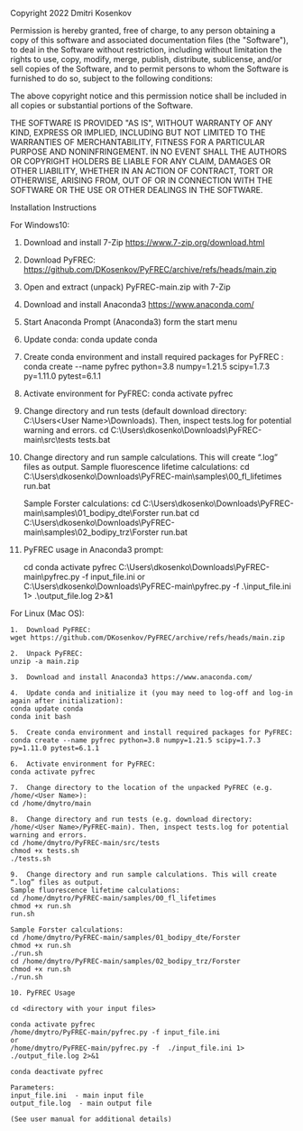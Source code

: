 Copyright 2022 Dmitri Kosenkov

Permission is hereby granted, free of charge, to any person obtaining a copy of this software and associated documentation files (the "Software"), to deal in the Software without restriction, including without limitation the rights to use, copy, modify, merge, publish, distribute, sublicense, and/or sell copies of the Software, and to permit persons to whom the Software is furnished to do so, subject to the following conditions:

The above copyright notice and this permission notice shall be included in all copies or substantial portions of the Software.

THE SOFTWARE IS PROVIDED "AS IS", WITHOUT WARRANTY OF ANY KIND, EXPRESS OR IMPLIED, INCLUDING BUT NOT LIMITED TO THE WARRANTIES OF MERCHANTABILITY, FITNESS FOR A PARTICULAR PURPOSE AND NONINFRINGEMENT. IN NO EVENT SHALL THE AUTHORS OR COPYRIGHT HOLDERS BE LIABLE FOR ANY CLAIM, DAMAGES OR OTHER LIABILITY, WHETHER IN AN ACTION OF CONTRACT, TORT OR OTHERWISE, ARISING FROM, OUT OF OR IN CONNECTION WITH THE SOFTWARE OR THE USE OR OTHER DEALINGS IN THE SOFTWARE.


Installation Instructions

For Windows10:
1.	Download and install 7-Zip https://www.7-zip.org/download.html
2.	Download PyFREC: https://github.com/DKosenkov/PyFREC/archive/refs/heads/main.zip
3.	Open and extract (unpack) PyFREC-main.zip with 7-Zip
4.	Download and install Anaconda3 https://www.anaconda.com/
5.	Start Anaconda Prompt (Anaconda3) form the start menu
6.	Update conda:
	conda update conda
7.	Create conda environment and install required packages for PyFREC :
	conda create --name pyfrec python=3.8 numpy=1.21.5 scipy=1.7.3 py=1.11.0 pytest=6.1.1

8.	Activate environment for PyFREC:
	conda activate pyfrec

9.	Change directory and run tests (default download directory: C:\Users\<User Name>\Downloads\). Then, inspect tests.log for potential warning and errors.
	cd C:\Users\dkosenko\Downloads\PyFREC-main\src\tests
	tests.bat

10.	Change directory and run sample calculations. This will create “.log” files as output.
	Sample fluorescence lifetime calculations:
	cd C:\Users\dkosenko\Downloads\PyFREC-main\samples\00_fl_lifetimes
	run.bat

	Sample Forster calculations:
	cd C:\Users\dkosenko\Downloads\PyFREC-main\samples\01_bodipy_dte\Forster
	run.bat
	cd C:\Users\dkosenko\Downloads\PyFREC-main\samples\02_bodipy_trz\Forster
	run.bat

11.	PyFREC usage in Anaconda3 prompt:

	cd <directory with your input files>
	conda activate pyfrec
	C:\Users\dkosenko\Downloads\PyFREC-main\pyfrec.py -f input_file.ini
	or
	C:\Users\dkosenko\Downloads\PyFREC-main\pyfrec.py -f  .\input_file.ini 1> .\output_file.log 2>&1

For Linux (Mac OS): 

	1.	Download PyFREC:
	wget https://github.com/DKosenkov/PyFREC/archive/refs/heads/main.zip

	2.	Unpack PyFREC:
	unzip -a main.zip

	3.	Download and install Anaconda3 https://www.anaconda.com/
	
	4.	Update conda and initialize it (you may need to log-off and log-in again after initialization):
	conda update conda
	conda init bash
	
	5.	Create conda environment and install required packages for PyFREC:
	conda create --name pyfrec python=3.8 numpy=1.21.5 scipy=1.7.3 py=1.11.0 pytest=6.1.1
	
	6.	Activate environment for PyFREC:
	conda activate pyfrec

	7.	Change directory to the location of the unpacked PyFREC (e.g. /home/<User Name>):
	cd /home/dmytro/main

	8.	Change directory and run tests (e.g. download directory: /home/<User Name>/PyFREC-main). Then, inspect tests.log for potential warning and errors.
	cd /home/dmytro/PyFREC-main/src/tests
	chmod +x tests.sh
	./tests.sh

	9.	Change directory and run sample calculations. This will create “.log” files as output.
	Sample fluorescence lifetime calculations:
	cd /home/dmytro/PyFREC-main/samples/00_fl_lifetimes
	chmod +x run.sh
	run.sh
	
	Sample Forster calculations:
	cd /home/dmytro/PyFREC-main/samples/01_bodipy_dte/Forster
	chmod +x run.sh
	./run.sh
	cd /home/dmytro/PyFREC-main/samples/02_bodipy_trz/Forster
	chmod +x run.sh
	./run.sh

	10.	PyFREC Usage

	cd <directory with your input files>

	conda activate pyfrec
	/home/dmytro/PyFREC-main/pyfrec.py -f input_file.ini
	or
	/home/dmytro/PyFREC-main/pyfrec.py -f  ./input_file.ini 1> ./output_file.log 2>&1

	conda deactivate pyfrec
	
	Parameters: 
	input_file.ini  - main input file 
	output_file.log  - main output file
	
	(See user manual for additional details)
